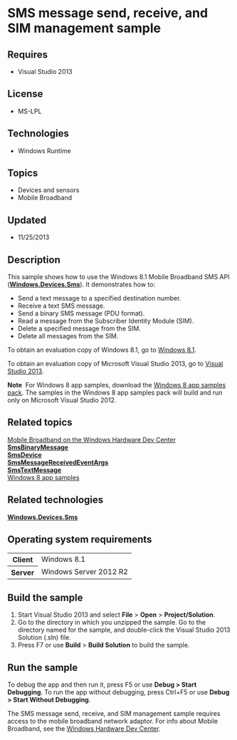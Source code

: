# SMS message send, receive, and SIM management sample
## Requires
- Visual Studio 2013
## License
- MS-LPL
## Technologies
- Windows Runtime
## Topics
- Devices and sensors
- Mobile Broadband
## Updated
- 11/25/2013
## Description

<div id="mainSection">
<p>This sample shows how to use the Windows&nbsp;8.1 Mobile Broadband SMS API (<a href="http://msdn.microsoft.com/library/windows/apps/br206567"><b>Windows.Devices.Sms</b></a>). It demonstrates how to:
</p>
<ul>
<li>Send a text message to a specified destination number. </li><li>Receive a text SMS message. </li><li>Send a binary SMS message (PDU format). </li><li>Read a message from the Subscriber Identity Module (SIM). </li><li>Delete a specified message from the SIM. </li><li>Delete all messages from the SIM. </li></ul>
<p></p>
<p>To obtain an evaluation copy of Windows&nbsp;8.1, go to <a href="http://go.microsoft.com/fwlink/p/?linkid=301696">
Windows&nbsp;8.1</a>.</p>
<p>To obtain an evaluation copy of Microsoft Visual Studio&nbsp;2013, go to <a href="http://go.microsoft.com/fwlink/p/?linkid=301697">
Visual Studio&nbsp;2013</a>.</p>
<p></p>
<p class="note"><b>Note</b>&nbsp;&nbsp;For Windows&nbsp;8 app samples, download the <a href="http://go.microsoft.com/fwlink/p/?LinkId=301698">
Windows&nbsp;8 app samples pack</a>. The samples in the Windows&nbsp;8 app samples pack will build and run only on Microsoft Visual Studio&nbsp;2012.</p>
<p></p>
<h2><a id="related_topics"></a>Related topics</h2>
<dl><dt><a href="http://go.microsoft.com/fwlink/p/?LinkID=301754">Mobile Broadband on the Windows Hardware Dev Center</a>
</dt><dt><a href="http://msdn.microsoft.com/library/windows/apps/br206502"><b>SmsBinaryMessage</b></a>
</dt><dt><a href="http://msdn.microsoft.com/library/windows/apps/br206511"><b>SmsDevice</b></a>
</dt><dt><a href="http://msdn.microsoft.com/library/windows/apps/br206539"><b>SmsMessageReceivedEventArgs</b></a>
</dt><dt><a href="http://msdn.microsoft.com/library/windows/apps/br206550"><b>SmsTextMessage</b></a>
</dt><dt><a href="http://go.microsoft.com/fwlink/p/?LinkID=227694">Windows 8 app samples</a>
</dt></dl>
<h2>Related technologies</h2>
<a href="http://msdn.microsoft.com/library/windows/apps/br206567"><b>Windows.Devices.Sms</b></a>
<h2>Operating system requirements</h2>
<table>
<tbody>
<tr>
<th>Client</th>
<td><dt>Windows&nbsp;8.1 </dt></td>
</tr>
<tr>
<th>Server</th>
<td><dt>Windows Server&nbsp;2012&nbsp;R2 </dt></td>
</tr>
</tbody>
</table>
<h2>Build the sample</h2>
<ol>
<li>Start Visual Studio&nbsp;2013 and select <b>File</b> &gt; <b>Open</b> &gt; <b>Project/Solution</b>.
</li><li>Go to the directory in which you unzipped the sample. Go to the directory named for the sample, and double-click the Visual Studio&nbsp;2013 Solution (.sln) file.
</li><li>Press F7 or use <b>Build</b> &gt; <b>Build Solution</b> to build the sample. </li></ol>
<h2>Run the sample</h2>
<p>To debug the app and then run it, press F5 or use <b>Debug &gt; Start Debugging</b>. To run the app without debugging, press Ctrl&#43;F5 or use
<b>Debug &gt; Start Without Debugging</b>.</p>
<p>The SMS message send, receive, and SIM management sample requires access to the mobile broadband network adaptor. For info about Mobile Broadband, see the
<a href="http://go.microsoft.com/fwlink/p/?LinkID=301754">Windows Hardware Dev Center</a>.</p>
</div>
